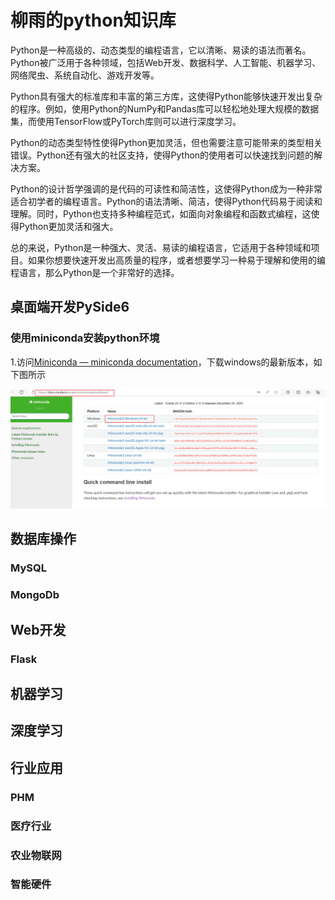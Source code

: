 # 柳雨的python知识库

Python是一种高级的、动态类型的编程语言，它以清晰、易读的语法而著名。Python被广泛用于各种领域，包括Web开发、数据科学、人工智能、机器学习、网络爬虫、系统自动化、游戏开发等。

Python具有强大的标准库和丰富的第三方库，这使得Python能够快速开发出复杂的程序。例如，使用Python的NumPy和Pandas库可以轻松地处理大规模的数据集，而使用TensorFlow或PyTorch库则可以进行深度学习。

Python的动态类型特性使得Python更加灵活，但也需要注意可能带来的类型相关错误。Python还有强大的社区支持，使得Python的使用者可以快速找到问题的解决方案。

Python的设计哲学强调的是代码的可读性和简洁性，这使得Python成为一种非常适合初学者的编程语言。Python的语法清晰、简洁，使得Python代码易于阅读和理解。同时，Python也支持多种编程范式，如面向对象编程和函数式编程，这使得Python更加灵活和强大。

总的来说，Python是一种强大、灵活、易读的编程语言，它适用于各种领域和项目。如果你想要快速开发出高质量的程序，或者想要学习一种易于理解和使用的编程语言，那么Python是一个非常好的选择。

## 桌面端开发PySide6

### 使用miniconda安装python环境

1.访问[Miniconda — miniconda documentation](https://docs.conda.io/projects/miniconda/en/latest/index.html)，下载windows的最新版本，如下图所示

![](assets/2024-01-13-23-19-26-image.png)

## 数据库操作

### MySQL

### MongoDb

## Web开发

### Flask

## 机器学习

## 深度学习

## 行业应用

### PHM

### 医疗行业

### 农业物联网

### 智能硬件